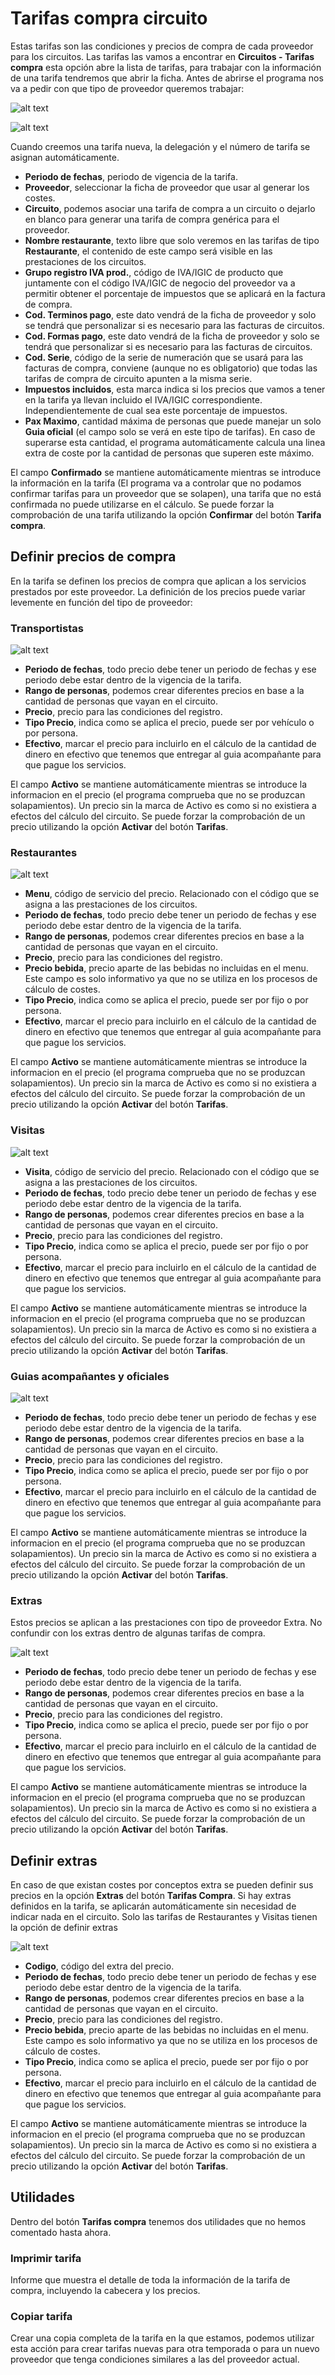 # Tarifas compra circuito

Estas tarifas son las condiciones y precios de compra de cada proveedor para los circuitos. Las tarifas las vamos a encontrar en **Circuitos - Tarifas compra** esta opción abre la lista de tarifas, para trabajar con la información de una tarifa tendremos que abrir la ficha. Antes de abrirse el programa nos va a pedir con que tipo de proveedor queremos trabajar:

![alt text](./images/TiposdeProveedor.png)

![alt text](./images/FichaTarifaCompra.png)

Cuando creemos una tarifa nueva, la delegación y el número de tarifa se asignan automáticamente.

- **Periodo de fechas**, periodo de vigencia de la tarifa.
- **Proveedor**, seleccionar la ficha de proveedor que usar al generar los costes.
- **Circuito**, podemos asociar una tarifa de compra a un circuito o dejarlo en blanco para generar una tarifa de compra genérica para el proveedor.
- **Nombre restaurante**, texto libre que solo veremos en las tarifas de tipo **Restaurante**, el contenido de este campo será visible en las prestaciones de los circuitos.
- **Grupo registro IVA prod.**, código de IVA/IGIC de producto que juntamente con el código IVA/IGIC de negocio del proveedor va a permitir obtener el porcentaje de impuestos que se aplicará en la factura de compra.
- **Cod. Terminos pago**, este dato vendrá de la ficha de proveedor y solo se tendrá que personalizar si es necesario para las facturas de circuitos.
- **Cod. Formas pago**, este dato vendrá de la ficha de proveedor y solo se tendrá que personalizar si es necesario para las facturas de circuitos.
- **Cod. Serie**, código de la serie de numeración que se usará para las facturas de compra, conviene (aunque no es obligatorio) que todas las tarifas de compra de circuito apunten a la misma serie.
- **Impuestos incluidos**, esta marca indica si los precios que vamos a tener en la tarifa ya llevan incluido el IVA/IGIC correspondiente. Independientemente de cual sea este porcentaje de impuestos.
- **Pax Maximo**, cantidad máxima de personas que puede manejar un solo **Guia oficial** (el campo solo se verá en este tipo de tarifas). En caso de superarse esta cantidad, el programa automáticamente calcula una linea extra de coste por la cantidad de personas que superen este máximo. 

El campo **Confirmado** se mantiene automáticamente mientras se introduce la información en la tarifa (El programa va a controlar que no podamos confirmar tarifas para un proveedor que se solapen), una tarifa que no está confirmada no puede utilizarse en el cálculo. Se puede forzar la comprobación de una tarifa utilizando la opción **Confirmar** del botón **Tarifa compra**.

## Definir precios de compra

En la tarifa se definen los precios de compra que aplican a los servicios prestados por este proveedor. La definición de los precios puede variar levemente en función del tipo de proveedor:

### Transportistas

![alt text](./images/PreciosCompraTransportista.png)

- **Periodo de fechas**, todo precio debe tener un periodo de fechas y ese periodo debe estar dentro de la vigencia de la tarifa.
- **Rango de personas**, podemos crear diferentes precios en base a la cantidad de personas que vayan en el circuito. 
- **Precio**, precio para las condiciones del registro.
- **Tipo Precio**, indica como se aplica el precio, puede ser por vehículo o por persona.
- **Efectivo**, marcar el precio para incluirlo en el cálculo de la cantidad de dinero en efectivo que tenemos que entregar al guia acompañante para que pague los servicios.

El campo **Activo** se mantiene automáticamente mientras se introduce la informacion en el precio (el programa comprueba que no se produzcan solapamientos). Un precio sin la marca de Activo es como si no existiera a efectos del cálculo del circuito. Se puede forzar la comprobación de un precio utilizando la opción **Activar** del botón **Tarifas**.

### Restaurantes

![alt text](./images/PreciosCompraRestaurante.png)

- **Menu**, código de servicio del precio. Relacionado con el código que se asigna a las prestaciones de los circuitos.
- **Periodo de fechas**, todo precio debe tener un periodo de fechas y ese periodo debe estar dentro de la vigencia de la tarifa.
- **Rango de personas**, podemos crear diferentes precios en base a la cantidad de personas que vayan en el circuito. 
- **Precio**, precio para las condiciones del registro.
- **Precio bebida**, precio aparte de las bebidas no incluidas en el menu. Este campo es solo informativo ya que no se utiliza en los procesos de cálculo de costes.
- **Tipo Precio**, indica como se aplica el precio, puede ser por fijo o por persona.
- **Efectivo**, marcar el precio para incluirlo en el cálculo de la cantidad de dinero en efectivo que tenemos que entregar al guia acompañante para que pague los servicios.

El campo **Activo** se mantiene automáticamente mientras se introduce la informacion en el precio (el programa comprueba que no se produzcan solapamientos). Un precio sin la marca de Activo es como si no existiera a efectos del cálculo del circuito. Se puede forzar la comprobación de un precio utilizando la opción **Activar** del botón **Tarifas**.

### Visitas 

![alt text](./images/PreciosCompraVisita.png)

- **Visita**, código de servicio del precio. Relacionado con el código que se asigna a las prestaciones de los circuitos.
- **Periodo de fechas**, todo precio debe tener un periodo de fechas y ese periodo debe estar dentro de la vigencia de la tarifa.
- **Rango de personas**, podemos crear diferentes precios en base a la cantidad de personas que vayan en el circuito. 
- **Precio**, precio para las condiciones del registro.
- **Tipo Precio**, indica como se aplica el precio, puede ser por fijo o por persona.
- **Efectivo**, marcar el precio para incluirlo en el cálculo de la cantidad de dinero en efectivo que tenemos que entregar al guia acompañante para que pague los servicios.

El campo **Activo** se mantiene automáticamente mientras se introduce la informacion en el precio (el programa comprueba que no se produzcan solapamientos). Un precio sin la marca de Activo es como si no existiera a efectos del cálculo del circuito. Se puede forzar la comprobación de un precio utilizando la opción **Activar** del botón **Tarifas**.

### Guias acompañantes y oficiales

![alt text](./images/PreciosCompraGuiaAcom.png)

- **Periodo de fechas**, todo precio debe tener un periodo de fechas y ese periodo debe estar dentro de la vigencia de la tarifa.
- **Rango de personas**, podemos crear diferentes precios en base a la cantidad de personas que vayan en el circuito. 
- **Precio**, precio para las condiciones del registro.
- **Tipo Precio**, indica como se aplica el precio, puede ser por fijo o por persona.
- **Efectivo**, marcar el precio para incluirlo en el cálculo de la cantidad de dinero en efectivo que tenemos que entregar al guia acompañante para que pague los servicios.

El campo **Activo** se mantiene automáticamente mientras se introduce la informacion en el precio (el programa comprueba que no se produzcan solapamientos). Un precio sin la marca de Activo es como si no existiera a efectos del cálculo del circuito. Se puede forzar la comprobación de un precio utilizando la opción **Activar** del botón **Tarifas**.

### Extras

Estos precios se aplican a las prestaciones con tipo de proveedor Extra. No confundir con los extras dentro de algunas tarifas de compra.

![alt text](./images/PreciosCompraExtras.png)

- **Periodo de fechas**, todo precio debe tener un periodo de fechas y ese periodo debe estar dentro de la vigencia de la tarifa.
- **Rango de personas**, podemos crear diferentes precios en base a la cantidad de personas que vayan en el circuito. 
- **Precio**, precio para las condiciones del registro.
- **Tipo Precio**, indica como se aplica el precio, puede ser por fijo o por persona.
- **Efectivo**, marcar el precio para incluirlo en el cálculo de la cantidad de dinero en efectivo que tenemos que entregar al guia acompañante para que pague los servicios.

El campo **Activo** se mantiene automáticamente mientras se introduce la informacion en el precio (el programa comprueba que no se produzcan solapamientos). Un precio sin la marca de Activo es como si no existiera a efectos del cálculo del circuito. Se puede forzar la comprobación de un precio utilizando la opción **Activar** del botón **Tarifas**.

## Definir extras

En caso de que existan costes por conceptos extra se pueden definir sus precios en la opción **Extras** del botón **Tarifas Compra**. Si hay extras definidos en la tarifa, se aplicarán automáticamente sin necesidad de indicar nada en el circuito. Solo las tarifas de Restaurantes y Visitas tienen la opción de definir extras

![alt text](./images/ExtrasTarifasCompra.png)

- **Codigo**, código del extra del precio.
- **Periodo de fechas**, todo precio debe tener un periodo de fechas y ese periodo debe estar dentro de la vigencia de la tarifa.
- **Rango de personas**, podemos crear diferentes precios en base a la cantidad de personas que vayan en el circuito. 
- **Precio**, precio para las condiciones del registro.
- **Precio bebida**, precio aparte de las bebidas no incluidas en el menu. Este campo es solo informativo ya que no se utiliza en los procesos de cálculo de costes.
- **Tipo Precio**, indica como se aplica el precio, puede ser por fijo o por persona.
- **Efectivo**, marcar el precio para incluirlo en el cálculo de la cantidad de dinero en efectivo que tenemos que entregar al guia acompañante para que pague los servicios.

El campo **Activo** se mantiene automáticamente mientras se introduce la informacion en el precio (el programa comprueba que no se produzcan solapamientos). Un precio sin la marca de Activo es como si no existiera a efectos del cálculo del circuito. Se puede forzar la comprobación de un precio utilizando la opción **Activar** del botón **Tarifas**.

## Utilidades

Dentro del botón **Tarifas compra** tenemos dos utilidades que no hemos comentado hasta ahora.

### Imprimir tarifa

Informe que muestra el detalle de toda la información de la tarifa de compra, incluyendo la cabecera y los precios.

### Copiar tarifa

Crear una copia completa de la tarifa en la que estamos, podemos utilizar esta acción para crear tarifas nuevas para otra temporada o para un nuevo proveedor que tenga condiciones similares a las del proveedor actual.